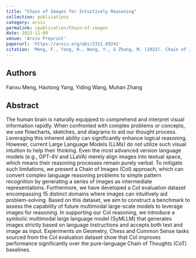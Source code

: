 ```yaml
---
title: "Chain of Images for Intuitively Reasoning"
collection: publications
category: arxiv
permalink: /publication/Chain-of-images
date: 2023-11-09
venue: 'Arxiv Preprint'
paperurl: 'https://arxiv.org/abs/2311.09241'
citation: 'Meng, F., Yang, H., Wang, Y., & Zhang, M. (2023). Chain of Images for Intuitively Reasoning. arXiv preprint arXiv:2311.09241.'
---
```



## Authors

Fanxu Meng, Haotong Yang, Yiding Wang, Muhan Zhang

## Abstract

The human brain is naturally equipped to comprehend and interpret visual information rapidly. When confronted with complex problems or concepts, we use flowcharts, sketches, and diagrams to aid our thought process. Leveraging this inherent ability can significantly enhance logical reasoning. However, current Large Language Models (LLMs) do not utilize such visual intuition to help their thinking. Even the most advanced version language models (e.g., GPT-4V and LLaVA) merely align images into textual space, which means their reasoning processes remain purely verbal. To mitigate such limitations, we present a Chain of Images (CoI) approach, which can convert complex language reasoning problems to simple pattern recognition by generating a series of images as intermediate representations. Furthermore, we have developed a CoI evaluation dataset encompassing 15 distinct domains where images can intuitively aid problem-solving. Based on this dataset, we aim to construct a benchmark to assess the capability of future multimodal large-scale models to leverage images for reasoning. In supporting our CoI reasoning, we introduce a symbolic multimodal large language model (SyMLLM) that generates images strictly based on language instructions and accepts both text
and image as input. Experiments on Geometry, Chess and Common Sense tasks sourced from the CoI evaluation dataset show that CoI improves performance significantly over the pure-language Chain of Thoughts (CoT) baselines.
